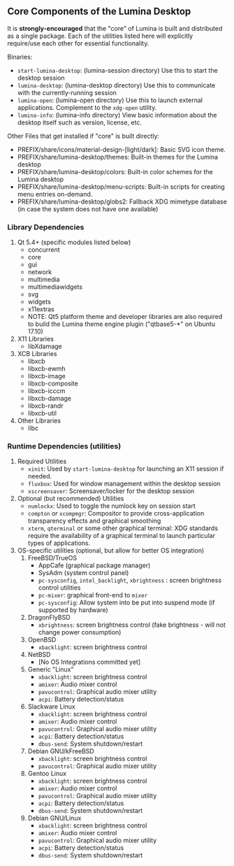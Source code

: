 ## Core Components of the Lumina Desktop

It is **strongly-encouraged** that the "core" of Lumina is built and distributed as a single package. Each of the utilities listed here will explicitly require/use each other for essential functionality.

Binaries:
 * `start-lumina-desktop`: (lumina-session directory) Use this to start the desktop session
 * `lumina-desktop`: (lumina-desktop directory) Use this to communicate with the currently-running session
 * `lumina-open`: (lumina-open directory) Use this to launch external applications. Complement to the `xdg-open` utility.
 * `lumina-info`: (lumina-info directory) View basic information about the desktop itself such as version, license, etc.

Other Files that get installed if "core" is built directly:
 * PREFIX/share/icons/material-design-[light/dark]: Basic SVG icon theme.
 * PREFIX/share/lumina-desktop/themes: Built-in themes for the Lumina desktop
 * PREFIX/share/lumina-desktop/colors: Built-in color schemes for the Lumina desktop
 * PREFIX/share/lumina-desktop/menu-scripts: Built-in scripts for creating menu entries on-demand.
 * PREFIX/share/lumina-desktop/globs2: Fallback XDG mimetype database (in case the system does not have one available)

### Library Dependencies

1. Qt 5.4+ (specific modules listed below)
   * concurrent
   * core
   * gui
   * network
   * multimedia
   * multimediawidgets
   * svg
   * widgets
   * x11extras
   * NOTE: Qt5 platform theme and developer libraries are also required to build the Lumina theme engine plugin ("qtbase5-*" on Ubuntu 17.10)
2. X11 Libraries
   * libXdamage
3. XCB Libraries
   * libxcb
   * libxcb-ewmh
   * libxcb-image
   * libxcb-composite
   * libxcb-icccm
   * libxcb-damage
   * libxcb-randr
   * libxcb-util
4. Other Libraries
   * libc

### Runtime Dependencies (utilities)
1. Required Utilities
   * `xinit`: Used by `start-lumina-desktop` for launching an X11 session if needed.
   * `fluxbox`: Used for window management within the desktop session
   * `xscreensaver`: Screensaver/locker for the desktop session
2. Optional (but recommended) Utilities
   * `numlockx`: Used to toggle the numlock key on session start
   * `compton` *or* `xcompmgr`: Compositor to provide cross-application transparency effects and graphical smoothing
   * `xterm`, `qterminal` or some other graphical terminal: XDG standards require the availability of a graphical terminal to launch particular types of applications.
3. OS-specific utilities (optional, but allow for better OS integration)
   1. FreeBSD/TrueOS
      * AppCafe (graphical package manager)
      * SysAdm (system control panel)
      * `pc-sysconfig`, `intel_backlight`, `xbrightness` : screen brightness control utilities
      * `pc-mixer`: graphical front-end to `mixer`
      * `pc-sysconfig`: Allow system into be put into suspend mode (if supported by hardware)
   2. DragonFlyBSD
      * `xbrightness`: screen brightness control (fake brightness - will not change power consumption)
   3. OpenBSD
      * `xbacklight`: screen brightness control
   4. NetBSD
      * [No OS Integrations committed yet]
   5. Generic "Linux"
      * `xbacklight`: screen brightness control
      * `amixer`: Audio mixer control
      * `pavucontrol`: Graphical audio mixer utility
      * `acpi`: Battery detection/status
   6. Slackware Linux
      * `xbacklight`: screen brightness control
      * `amixer`: Audio mixer control
      * `pavucontrol`: Graphical audio mixer utility
      * `acpi`: Battery detection/status
      * `dbus-send`: System shutdown/restart
   7. Debian GNU/kFreeBSD
      * `xbacklight`: screen brightness control
      * `pavucontrol`: Graphical audio mixer utility
   8. Gentoo Linux
      * `xbacklight`: screen brightness control
      * `amixer`: Audio mixer control
      * `pavucontrol`: Graphical audio mixer utility
      * `acpi`: Battery detection/status
      * `dbus-send`: System shutdown/restart
    9. Debian GNU/Linux
       * `xbacklight`: screen brightness control
       * `amixer`: Audio mixer control
       * `pavucontrol`: Graphical audio mixer utility
       * `acpi`: Battery detection/status
       * `dbus-send`: System shutdown/restart
